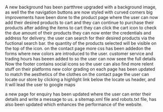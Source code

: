 A new background has been  partthree
upgraded with a background image, as well the the navigation buttons are now styled with curved corners
big improvements have been done to the product page where the user can now add their desired products to cart and they can continue to purchase their products
after adding the items to cart they can click the cart icon to check the due amount of their products
they can now enter the credentials and address for delivery.
the user can search for their desired products via the fuctional search bar.
the quantity of the products selected will be visible on the top of the icon.
on the contact page more css has been addedon the forms where new colors are introduced to the user.
customer service and trading hours has beeen added to so the user can now seee the full details
Now the footer contains social icons so the user can also find more relent stuff on their platforms 
new color grading on each page has been updated to match the aesthetics of the clothes 
on the contact page the user can locate our store by clicking a highlight link below the locate us header, and it will lead the user to google maps


a new page for enquiry has been updated where the user can enter their details and write a message to us.
a sitemap.xml file and robots.txt file, has also been updated which enhances the performance of the website.
